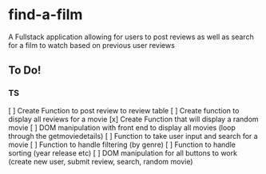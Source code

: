 # find-a-film
A Fullstack application allowing for users to post reviews as well as search for a film to watch based on previous user reviews

## To Do!
### TS

[ ] Create Function to post review to review table
[ ] Create function to display all reviews for a movie
[x] Create Function that will display a random movie
[ ] DOM manipulation with front end to display all movies (loop through the getmoviedetails)
[ ] Function  to take user input and search for a movie
[ ] Function to handle filtering (by genre)
[ ] Function to handle sorting (year release etc)
[ ] DOM manipulation for all buttons to work (create new user, submit review, search, random movie)
